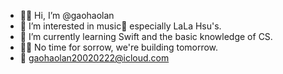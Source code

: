 - 👋🏻 Hi, I’m @gaohaolan
- 👀 I’m interested in music🎵 especially LaLa Hsu's.
- 🌱 I’m currently learning Swift and the basic knowledge of CS.
- 🏳️‍🌈 No time for sorrow, we're building tomorrow.
- 📧 gaohaolan20020222@icloud.com 

<!---
gaohaolan/gaohaolan is a ✨ special ✨ repository because its `README.md` (this file) appears on your GitHub profile.
You can click the Preview link to take a look at your changes.
--->
